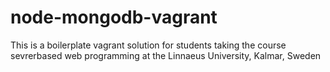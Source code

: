 # node-mongodb-vagrant
This is a boilerplate vagrant solution for students taking the course sevrerbased web programming at the Linnaeus University, Kalmar, Sweden
